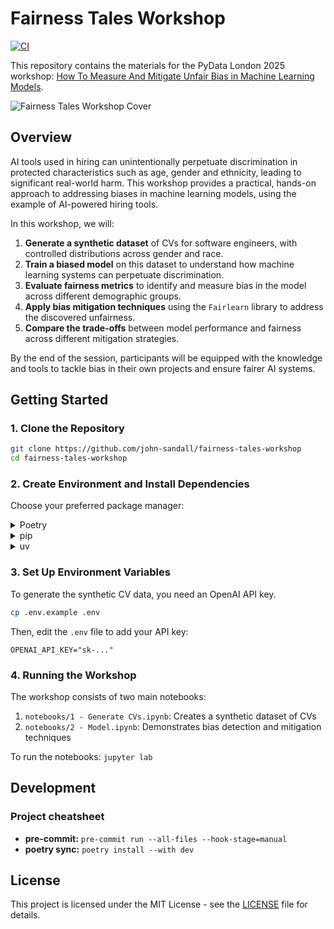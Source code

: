 # Fairness Tales Workshop

[![CI](https://github.com/john-sandall/pydata-fairness/actions/workflows/main.yaml/badge.svg)](https://github.com/john-sandall/pydata-fairness/actions/workflows/main.yaml)

This repository contains the materials for the PyData London 2025 workshop: [How To Measure And Mitigate Unfair Bias in Machine Learning Models](https://cfp.pydata.org/london2025/talk/UTCBUH/).

![Fairness Tales Workshop Cover](data/cover.png)

## Overview

AI tools used in hiring can unintentionally perpetuate discrimination in protected characteristics such as age, gender and ethnicity, leading to significant real-world harm. This workshop provides a practical, hands-on approach to addressing biases in machine learning models, using the example of AI-powered hiring tools.

In this workshop, we will:

1. **Generate a synthetic dataset** of CVs for software engineers, with controlled distributions across gender and race.
2. **Train a biased model** on this dataset to understand how machine learning systems can perpetuate discrimination.
3. **Evaluate fairness metrics** to identify and measure bias in the model across different demographic groups.
4. **Apply bias mitigation techniques** using the `Fairlearn` library to address the discovered unfairness.
5. **Compare the trade-offs** between model performance and fairness across different mitigation strategies.

By the end of the session, participants will be equipped with the knowledge and tools to tackle bias in their own projects and ensure fairer AI systems.

## Getting Started

### 1. Clone the Repository

```sh
git clone https://github.com/john-sandall/fairness-tales-workshop
cd fairness-tales-workshop
```

### 2. Create Environment and Install Dependencies

Choose your preferred package manager:

<details>
<summary>Poetry</summary>

```sh
poetry install
```

</details>

<details>
<summary>pip</summary>

```sh
python -m venv .venv
source .venv/bin/activate
pip install -r requirements.txt
```

</details>

<details>
<summary>uv</summary>

```sh
uv venv
uv pip install -r pyproject.toml --all-extras
```

</details>

### 3. Set Up Environment Variables

To generate the synthetic CV data, you need an OpenAI API key.

```sh
cp .env.example .env
```

Then, edit the `.env` file to add your API key:

```
OPENAI_API_KEY="sk-..."
```

### 4. Running the Workshop

The workshop consists of two main notebooks:

1. `notebooks/1 - Generate CVs.ipynb`: Creates a synthetic dataset of CVs
2. `notebooks/2 - Model.ipynb`: Demonstrates bias detection and mitigation techniques

To run the notebooks: `jupyter lab`

## Development

### Project cheatsheet
- **pre-commit:** `pre-commit run --all-files --hook-stage=manual`
- **poetry sync:** `poetry install --with dev`

## License

This project is licensed under the MIT License - see the [LICENSE](LICENSE) file for details.
